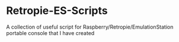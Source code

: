 # Retropie-ES-Scripts
A collection of useful script for Raspberry/Retropie/EmulationStation portable console that I have created
